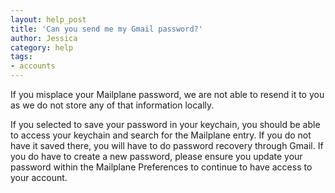 ```yaml
---
layout: help_post
title: 'Can you send me my Gmail password?'
author: Jessica
category: help
tags:
- accounts
---
```


If you misplace your Mailplane password, we are not able to resend it to you as we do not store any of that information locally.

If you selected to save your password in your keychain, you should be able to access your keychain and search for the Mailplane entry. If you do not have it saved there, you will have to do password recovery through Gmail. If you do have to create a new password, please ensure you update your password within the Mailplane Preferences to continue to have access to your account.